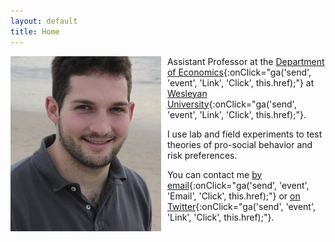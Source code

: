 ```yaml
---
layout: default
title: Home
---
```


<img style="padding-right: 10px; float: left" src="public/img/jeff.jpg" height="280" />

Assistant Professor at the [Department of Economics](http://www.wesleyan.edu/econ/){:onClick="ga('send', 'event', 'Link', 'Click', this.href);"} at [Wesleyan University](http://www.wesleyan.edu/){:onClick="ga('send', 'event', 'Link', 'Click', this.href);"}.  

I use lab and field experiments to test theories of pro-social behavior and risk preferences.


You can contact me [by email](mailto:jnaecker@wesleyan.edu){:onClick="ga('send', 'event', 'Email', 'Click', this.href);"} or [on Twitter](https://twitter.com/jnaecker){:onClick="ga('send', 'event', 'Link', 'Click', this.href);"}.